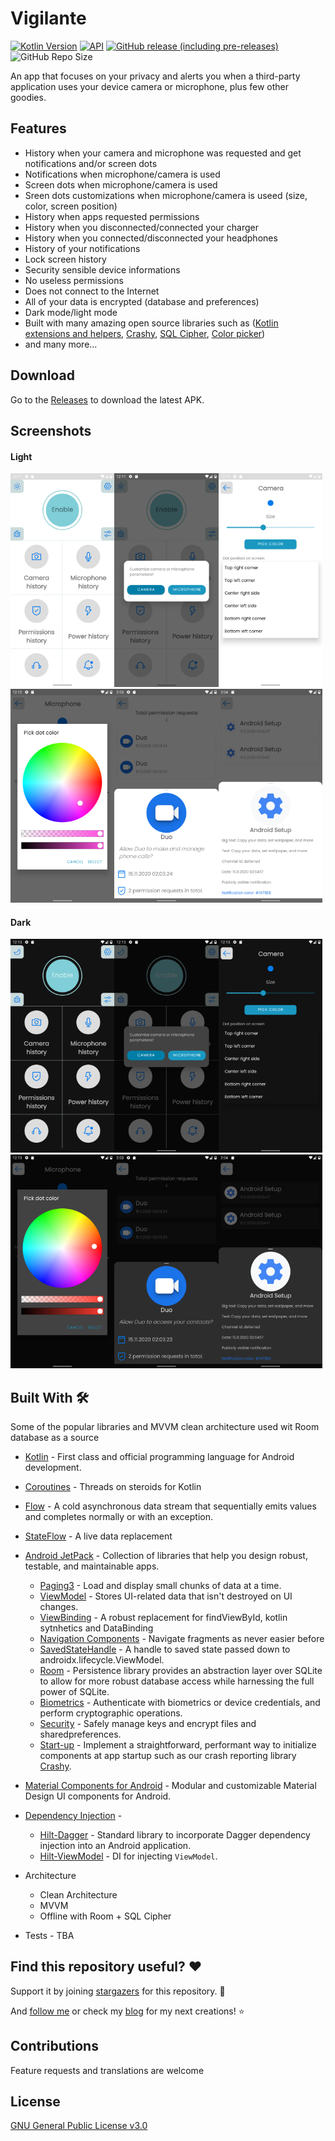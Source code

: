 # Vigilante

[![Kotlin Version](https://img.shields.io/badge/kotlin-1.4.10-blue.svg)](https://kotlinlang.org)
[![API](https://img.shields.io/badge/API-24%2B-brightgreen.svg?style=flat)](https://android-arsenal.com/api?level=21)
[![GitHub release (including pre-releases)](https://img.shields.io/github/v/release/CraZyLegenD/Vigilante?include_prereleases)](https://github.com/CraZyLegenD/Vigilante/releases/latest)
![GitHub Repo Size](https://img.shields.io/github/repo-size/CraZyLegenD/Vigilante)


An app that focuses on your privacy and alerts you when a third-party application uses your device camera or microphone, plus few other goodies.

## Features
- History when your camera and microphone was requested and get notifications and/or screen dots
- Notifications when microphone/camera is used
- Screen dots when microphone/camera is used
- Sreen dots customizations when microphone/camera is useed (size, color, screen position)
- History when apps requested permissions
- History when you disconnected/connected your charger
- History when you connected/disconnected your headphones
- History of your notifications
- Lock screen history
- Security sensible device informations
- No useless permissions
- Does not connect to the Internet
- All of your data is encrypted (database and preferences)
- Dark mode/light mode
- Built with many amazing open source libraries such as ([Kotlin extensions and helpers](https://github.com/CraZyLegenD/Set-Of-Useful-Kotlin-Extensions-and-Helpers), [Crashy](https://github.com/CraZyLegenD/Crashy), [SQL Cipher](https://github.com/sqlcipher/android-database-sqlcipher), [Color picker](https://github.com/skydoves/ColorPickerView))
- and many more...

## Download

Go to the [Releases](https://github.com/CraZyLegenD/Vigilante/releases/latest) to download the latest APK.

## Screenshots

#### Light

<img src="https://raw.githubusercontent.com/CraZyLegenD/Vigilante/master/screenshots/screen_1.png" width="33%"></img><img src="https://raw.githubusercontent.com/CraZyLegenD/Vigilante/master/screenshots/screen_2.png" width="33%"></img><img src="https://raw.githubusercontent.com/CraZyLegenD/Vigilante/master/screenshots/screen_3.png" width="33%"></img><img src="https://raw.githubusercontent.com/CraZyLegenD/Vigilante/master/screenshots/screen_4.png" width="33%"></img><img src="https://raw.githubusercontent.com/CraZyLegenD/Vigilante/master/screenshots/screen_5.png" width="33%"></img><img src="https://raw.githubusercontent.com/CraZyLegenD/Vigilante/master/screenshots/screen_6.png" width="33%"></img>
#### Dark

<img src="https://raw.githubusercontent.com/CraZyLegenD/Vigilante/master/screenshots/screen_7.png" width="33%"></img><img src="https://raw.githubusercontent.com/CraZyLegenD/Vigilante/master/screenshots/screen_8.png" width="33%"></img><img src="https://raw.githubusercontent.com/CraZyLegenD/Vigilante/master/screenshots/screen_9.png" width="33%"></img><img src="https://raw.githubusercontent.com/CraZyLegenD/Vigilante/master/screenshots/screen_10.png" width="33%"></img><img src="https://raw.githubusercontent.com/CraZyLegenD/Vigilante/master/screenshots/screen_11.png" width="33%"></img><img src="https://raw.githubusercontent.com/CraZyLegenD/Vigilante/master/screenshots/screen_12.png" width="33%"></img>



## Built With 🛠

Some of the popular libraries and MVVM clean architecture used wit Room database as a source

* [Kotlin](https://kotlinlang.org/) - First class and official programming language for Android development.

* [Coroutines](https://kotlinlang.org/docs/reference/coroutines-overview.html) - Threads on steroids for Kotlin
* [Flow](https://kotlin.github.io/kotlinx.coroutines/kotlinx-coroutines-core/kotlinx.coroutines.flow/-flow/) - A cold asynchronous data stream that sequentially emits values and completes normally or with an exception.
* [StateFlow](https://kotlin.github.io/kotlinx.coroutines/kotlinx-coroutines-core/kotlinx.coroutines.flow/-state-flow/) - A live data replacement

* [Android JetPack](https://developer.android.com/jetpack) - Collection of libraries that help you design robust, testable, and maintainable apps.
  * [Paging3](https://developer.android.com/topic/libraries/architecture/paging) - Load and display small chunks of data at a time.
  * [ViewModel](https://developer.android.com/topic/libraries/architecture/viewmodel) - Stores UI-related data that isn't destroyed on UI changes.
  * [ViewBinding](https://developer.android.com/topic/libraries/view-binding) - A robust replacement for findViewById, kotlin sytnhetics and DataBinding
  * [Navigation Components](https://developer.android.com/guide/navigation/navigation-getting-started) - Navigate fragments as never easier before
  * [SavedStateHandle](https://developer.android.com/reference/androidx/lifecycle/SavedStateHandle) - A handle to saved state passed down to androidx.lifecycle.ViewModel. 
  * [Room](https://developer.android.google.cn/jetpack/androidx/releases/room) - Persistence library provides an abstraction layer over SQLite to allow for more robust database access while harnessing the full power of SQLite.
  * [Biometrics](https://developer.android.com/jetpack/androidx/releases/biometric) - Authenticate with biometrics or device credentials, and perform cryptographic operations. 
  * [Security](https://developer.android.com/jetpack/androidx/releases/security) - Safely manage keys and encrypt files and sharedpreferences. 
  * [Start-up](https://developer.android.com/jetpack/androidx/releases/startup) - Implement a straightforward, performant way to initialize components at app startup such as our crash reporting library [Crashy](https://github.com/CraZyLegenD/Crashy).
* [Material Components for Android](https://github.com/material-components/material-components-android) - Modular and customizable Material Design UI components for Android.
* [Dependency Injection](https://developer.android.com/training/dependency-injection) -
  * [Hilt-Dagger](https://dagger.dev/hilt/) - Standard library to incorporate Dagger dependency injection into an Android application.
  * [Hilt-ViewModel](https://developer.android.com/training/dependency-injection/hilt-jetpack) - DI for injecting `ViewModel`.

* Architecture
    * Clean Architecture
    * MVVM 
    * Offline with Room + SQL Cipher
* Tests - TBA

## Find this repository useful? ❤️

Support it by joining [stargazers](https://github.com/CraZyLegenD/Vigilante/stargazers) for this repository. 🌠

And [follow me](https://github.com/CraZyLegenD) or check my [blog](crazylegend.dev/) for my next creations! ⭐

## Contributions

Feature requests and translations are welcome

## License
[GNU General Public License v3.0](https://github.com/CraZyLegenD/Vigilante/blob/master/LICENSE)


